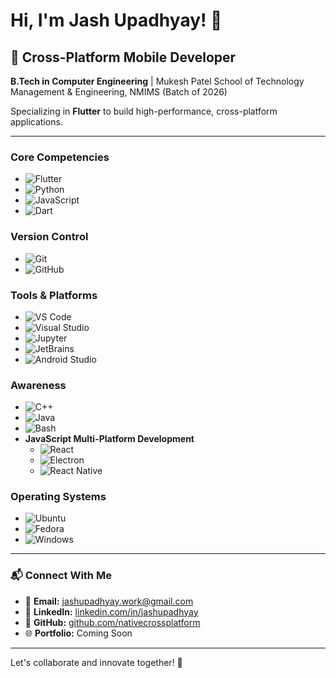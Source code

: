 # Hi, I'm Jash Upadhyay! 👋  

## 🚀 Cross-Platform Mobile Developer  
**B.Tech in Computer Engineering** | Mukesh Patel School of Technology Management & Engineering, NMIMS (Batch of 2026)  

Specializing in **Flutter** to build high-performance, cross-platform applications.  

---  

### **Core Competencies**  
- ![Flutter](https://img.shields.io/badge/Flutter-02569B?style=flat&logo=flutter&logoColor=white) 
- ![Python](https://img.shields.io/badge/Python-3776AB?style=flat&logo=python&logoColor=white)   
- ![JavaScript](https://img.shields.io/badge/JavaScript-F7DF1E?style=flat&logo=javascript&logoColor=black) 
- ![Dart](https://img.shields.io/badge/Dart-0175C2?style=flat&logo=dart&logoColor=white) 

### **Version Control**  
- ![Git](https://img.shields.io/badge/Git-F05032?style=flat&logo=git&logoColor=white) 
- ![GitHub](https://img.shields.io/badge/GitHub-181717?style=flat&logo=github&logoColor=white) 

### **Tools & Platforms**  
- ![VS Code](https://img.shields.io/badge/VS_Code-007ACC?style=flat&logo=visual-studio-code&logoColor=white) 
- ![Visual Studio](https://img.shields.io/badge/Visual_Studio-5C2D91?style=flat&logo=visual-studio&logoColor=white) 
- ![Jupyter](https://img.shields.io/badge/Jupyter-F37626?style=flat&logo=jupyter&logoColor=white) 
- ![JetBrains](https://img.shields.io/badge/JetBrains-000000?style=flat&logo=jetbrains&logoColor=white)   
- ![Android Studio](https://img.shields.io/badge/Android_Studio-3DDC84?style=flat&logo=android-studio&logoColor=white)

### **Awareness**  
- ![C++](https://img.shields.io/badge/C++-00599C?style=flat&logo=c%2B%2B&logoColor=white)   
- ![Java](https://img.shields.io/badge/Java-007396?style=flat&logo=java&logoColor=white)   
- ![Bash](https://img.shields.io/badge/Bash-4EAA25?style=flat&logo=gnu-bash&logoColor=white)   
- **JavaScript Multi-Platform Development**  
    - ![React](https://img.shields.io/badge/React-61DAFB?style=flat&logo=react&logoColor=black)   
    - ![Electron](https://img.shields.io/badge/Electron-47848F?style=flat&logo=electron&logoColor=white)   
    - ![React Native](https://img.shields.io/badge/React_Native-61DAFB?style=flat&logo=react&logoColor=black)   

### **Operating Systems**  
- ![Ubuntu](https://img.shields.io/badge/Ubuntu-E95420?style=flat&logo=ubuntu&logoColor=white) 
- ![Fedora](https://img.shields.io/badge/Fedora-294172?style=flat&logo=fedora&logoColor=white)   
- ![Windows](https://img.shields.io/badge/Windows-0078D6?style=flat&logo=windows&logoColor=white) 

---  

### 📬 Connect With Me  
- 📧 **Email:** [jashupadhyay.work@gmail.com](mailto:jashupadhyay.work@gmail.com)  
- 🔗 **LinkedIn:** [linkedin.com/in/jashupadhyay](https://www.linkedin.com/in/jashupadhyay/)  
- 🐙 **GitHub:** [github.com/nativecrossplatform](https://github.com/nativecrossplatform)  
- 🌐 **Portfolio:** Coming Soon  

---  

Let's collaborate and innovate together! 🚀  
